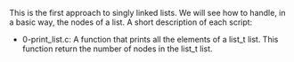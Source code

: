 This is the first approach to singly linked lists. We will see how to handle, in a basic way, the nodes of a list. A short description of each script:
+ 0-print_list.c: A function that prints all the elements of a list_t list. This function return the number of nodes in the list_t list.
